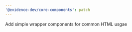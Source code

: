 ```yaml
---
'@evidence-dev/core-components': patch
---
```


Add simple wrapper components for common HTML usgae
